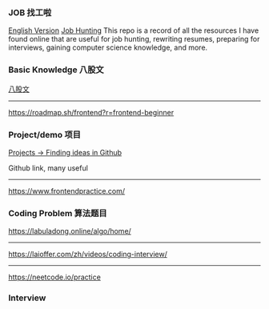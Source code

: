 ### JOB 找工啦

[English Version](https://github.com/YiChen8185/JOB/blob/main/Job%20Preparing.md)
[Job Hunting]([https://github.com/YiChen8185/JOB/blob/main/Job%20Search.md](https://github.com/YiChen8185/JOB/blob/main/Job%20Hunting.md))
This repo is a record of all the resources I have found online that are useful for job hunting, rewriting resumes, preparing for interviews, gaining computer science knowledge, and more.

### Basic Knowledge 八股文

[八股文](https://github.com/febobo/web-interview)

---

https://roadmap.sh/frontend?r=frontend-beginner 

### Project/demo 项目

[Projects -> Finding ideas in Github](https://github.com/KelvinQiu802/project-ideas)

Github link, many useful 

----

https://www.frontendpractice.com/

### Coding Problem 算法题目

https://labuladong.online/algo/home/

---

https://laioffer.com/zh/videos/coding-interview/

---

https://neetcode.io/practice

### Interview




